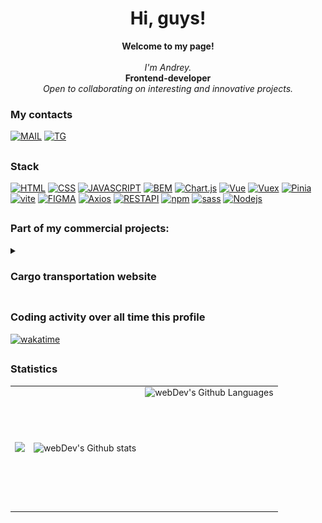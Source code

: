 <h1 align="center">Hi, guys! </h1>
<p align="center">
    <b>Welcome to my page!</b><br><br>
    <i>
        I'm Andrey.<br></i>
        <b>Frontend-developer</b><br>
        <i>Open to collaborating on interesting and innovative projects.<br>
    </i>
</p>

### My contacts
 [![MAIL](https://img.shields.io/badge/Mail-a8surd324%40yandex.ru-35495E?style=for-the-badge)](a8surd324@yandex.ru)
 [![TG](https://img.shields.io/badge/Telegram-%40Shumakov__epta-35495E?style=for-the-badge&logo=telegram)](https://t.me/shumakov_epta)
## 

### Stack
 [![HTML](https://img.shields.io/badge/HTML-35495E?style=for-the-badge&logo=html5)](https://github.com/Unreasonable324)
 [![CSS](https://img.shields.io/badge/CSS-35495E?style=for-the-badge&logo=css3)](https://github.com/Unreasonable324)
 [![JAVASCRIPT](https://img.shields.io/badge/Java_Script-35495E?style=for-the-badge&logo=javascript)](https://github.com/Unreasonable324)
 [![BEM](https://img.shields.io/badge/BEM-35495E?style=for-the-badge&logo=bem)](https://github.com/Unreasonable324)
 [![Chart.js](https://img.shields.io/badge/Chart.js-35495E?style=for-the-badge&logo=Chart.js)](https://github.com/Unreasonable324)
 [![Vue](https://img.shields.io/badge/Vue.js-35495E?style=for-the-badge&logo=vuedotjs)](https://github.com/Unreasonable324)
 [![Vuex](https://img.shields.io/badge/Vuex-35495E?style=for-the-badge&logo=vuedotjs)](https://github.com/Unreasonable324)
 [![Pinia](https://img.shields.io/badge/Pinia-35495E?style=for-the-badge)](https://github.com/Unreasonable324)
 [![vite](https://img.shields.io/badge/vite-35495E?style=for-the-badge&logo=vite)](https://github.com/Unreasonable324)
 [![FIGMA](https://img.shields.io/badge/Figma-35495E?style=for-the-badge&logo=figma)](https://github.com/Unreasonable324)
 [![Axios](https://img.shields.io/badge/Axios-35495E?style=for-the-badge&logo=Axios)](https://github.com/Unreasonable324)
 [![RESTAPI](https://img.shields.io/badge/REST_API-35495E?style=for-the-badge)](https://github.com/Unreasonable324)
 [![npm](https://img.shields.io/badge/npm-35495E?style=for-the-badge&logo=npm)](https://github.com/Unreasonable324)
 [![sass](https://img.shields.io/badge/sass-35495E?style=for-the-badge&logo=sass)](https://github.com/Unreasonable324)
 [![Nodejs](https://img.shields.io/badge/Node.js-35495E?style=for-the-badge&logo=Nodedotjs)](https://github.com/Unreasonable324)
  <!-- [![Python](https://img.shields.io/badge/Python-35495E?style=for-the-badge&logo=Python)](https://github.com/Unreasonable324)
  [![Django](https://img.shields.io/badge/Django-35495E?style=for-the-badge&logo=Django)](https://github.com/Unreasonable324)
  [![PostgreSQL](https://img.shields.io/badge/PostgreSQL-35495E?style=for-the-badge&logo=PostgreSQL)](https://github.com/Unreasonable324)
  [![Redis](https://img.shields.io/badge/Redis-35495E?style=for-the-badge&logo=Redis)](https://github.com/Unreasonable324) -->
 ##
 
### Part of my commercial projects:
<details>
<summary><h3>Сargo transportation website</h3></summary>
Large-scale multi-page website.
Dynamic routing, news feed, application processing, calculators for calculating the application price, feedback.

##
<table>
  <tr>
    <td>
      <img src="./assets/cargo/1.jpg" width="100%" />
    </td>
    <td>
      <img src="./assets/cargo/2.jpg" width="100%" />
    </td>
  </tr>
  <tr>
    <td>
      <img src="./assets/cargo/3.jpg" width="100%" />
    </td>
    <td>
      <img src="./assets/cargo/4.jpg" width="100%" />
    </td>
  </tr>
</table>

<a href="https://wakatime.com/badge/user/82b4e55b-b819-435e-9beb-0ebadd36dc23/project/cba5c192-03dd-4b8c-aea5-7bc393ded9e2"><img src="https://wakatime.com/badge/user/82b4e55b-b819-435e-9beb-0ebadd36dc23/project/cba5c192-03dd-4b8c-aea5-7bc393ded9e2.svg?style=flat-square" alt="wakatime"></a>
</details>





##
 ### Coding activity over all time this profile

[![wakatime](https://wakatime.com/badge/user/82b4e55b-b819-435e-9beb-0ebadd36dc23.svg?style=for-the-badge)](https://wakatime.com/@82b4e55b-b819-435e-9beb-0ebadd36dc23)
##
 ### Statistics

 <table>
  <tr>
    <td>
       <img src="http://github-profile-summary-cards.vercel.app/api/cards/profile-details?username=Unreasonable324&theme=github_dark" />
    </td>
    <td>
       <img align="left" src="https://streak-stats.demolab.com?user=Unreasonable324&theme=github-dark-blue&hide_border=false&mode=weekly&card_width=300&hide_current_streak=true" alt="webDev's Github stats" />
    </td>
    <td>
     <img height="195px" align="right" alt="webDev's Github Languages" src="https://github-readme-stats.vercel.app/api/top-langs/?username=Unreasonable324&\size_weight=1\&layout=compact&hide_progress=true\&hide=php,scss,scss\&theme=github_dark" />
    </td>
  </tr>

</table>


 ##



 












<!-- https://shields.io/
https://github.com/simple-icons/simple-icons/blob/master/slugs.md
https://github.com/Ileriayo/markdown-badges
https://github.com/vn7n24fzkq/github-profile-summary-cards -->
